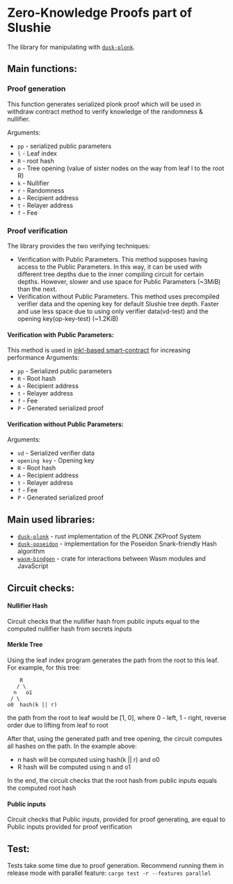 # Zero-Knowledge Proofs part of Slushie
The library for manipulating with [`dusk-plonk`](https://github.com/dusk-network/plonk).

## Main functions:

### Proof generation
This function generates serialized plonk proof which will be used in withdraw contract method to verify knowledge of the randomness & nullifier.

Arguments:
- `pp` - serialized public parameters
- `l` - Leaf index
- `R` - root hash
- `o` - Tree opening (value of sister nodes on the way from leaf l to the root R)
- `k` - Nullifier
- `r` - Randomness
- `A` - Recipient address
- `t` - Relayer address
- `f` - Fee

### Proof verification

The library provides the two verifying techniques:
- Verification with Public Parameters. This method supposes having access to the Public Parameters. In this way, it can be used with different tree depths due to the inner compiling circuit for certain depths. However, slower and use space for Public Parameters (~3MiB) than the next.
- Verification without Public Parameters. This method uses precompiled verifier data and the opening key for default Slushie tree depth. Faster and use less space due to using only verifier data(vd-test) and the opening key(op-key-test) (~1.2KiB)

#### Verification with Public Parameters:
This method is used in [ink!-based smart-contract](./slushie/usage.md) for increasing performance 
Arguments:
- `pp` - Serialized public parameters
- `R` - Root hash
- `A` - Recipient address
- `t` - Relayer address
- `f` - Fee
- `P` - Generated serialized proof

#### Verification without Public Parameters:
Arguments:
- `vd` - Serialized verifier data
- `opening key` - Opening key
- `R` - Root hash
- `A` - Recipient address
- `t` - Relayer address
- `f` - Fee
- `P` - Generated serialized proof

## Main used libraries:

- [`dusk-plonk`](https://github.com/dusk-network/plonk) - rust implementation of the PLONK ZKProof System
- [`dusk-poseidon`](https://github.com/dusk-network/poseidon252) - implementation for the Poseidon Snark-friendly Hash algorithm
- [`wasm-bindgen`](https://github.com/rustwasm/wasm-bindgen) - crate for interactions between Wasm modules and JavaScript

## Circuit checks:

#### Nullifier Hash

Circuit checks that the nullifier hash from public inputs equal to the computed nullifier hash from secrets inputs

#### Merkle Tree
Using the leaf index program generates the path from the root to this leaf. For example, for this tree:

```
    R
   / \
  n   o1
 / \
o0  hash(k || r)
```
the path from the root to leaf would be [1, 0], 
where 0 - left, 1 - right,
reverse order due to lifting from leaf to root

After that, using the generated path and tree opening, the circuit computes all hashes on the path. 
In the example above: 
- n hash will be computed using hash(k || r) and o0
- R hash will be computed using n and o1

In the end, the circuit checks that the root hash from public inputs equals the computed root hash

#### Public inputs

Circuit checks that Public inputs, provided for proof generating, are equal to Public inputs provided for proof verification

## Test:

Tests take some time due to proof generation. Recommend running them in release mode with parallel feature:
`cargo test -r --features parallel`  